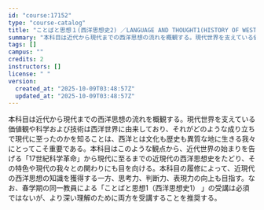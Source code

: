 ```yaml
---
id: "course:17152"
type: "course-catalog"
title: "ことばと思想１(西洋思想史2) ／LANGUAGE AND THOUGHT1(HISTORY OF WESTERN THOUGHT 2)"
summary: "本科目は近代から現代までの西洋思想の流れを概観する。現代世界を支えている価値観や科学および技術は西洋世界に由来しており、それがどのような成り立ちで現代に至ったのかを知ることは、西洋とは文化も歴史も異質な地に生きる我々にとってこそ重要である。…"
tags: []
campus: ""
credits: 2
instructors: []
license: " "
version:
  created_at: "2025-10-09T03:48:57Z"
  updated_at: "2025-10-09T03:48:57Z"
---
```


本科目は近代から現代までの西洋思想の流れを概観する。現代世界を支えている価値観や科学および技術は西洋世界に由来しており、それがどのような成り立ちで現代に至ったのかを知ることは、西洋とは文化も歴史も異質な地に生きる我々にとってこそ重要である。本科目はこのような観点から、近代世界の始まりを告げる「17世紀科学革命」から現代に至るまでの近現代の西洋思想史をたどり、その特色や現代の我々との関わりにも目を向ける。本科目の履修によって、近現代の西洋思想の知識を獲得する一方、思考力、判断力、表現力の向上も目指す。なお、春学期の同一教員による「ことばと思想1（西洋思想史1） 」の受講は必須ではないが、より深い理解のために両方を受講することを推奨する。
